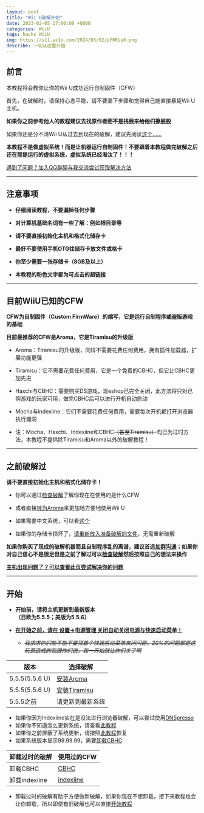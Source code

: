 ```yaml
---
layout: post
title: "Wii U破解开始"
date: 2023-02-05 17:00:00 +0800
categories: WiiU
tags: hacks WiiU
img: https://s11.ax1x.com/2024/03/02/pF0RUs0.png
describe: 一切从这里开始
---
```


## 前言

本教程将会教你让你的Wii U成功运行自制固件（CFW）

首先，在破解时，请保持心态平稳，请不要漏下步骤和觉得自己能直接暴毙Wii U主机。

**如果你之前参考他人的教程建议去找原作者~~而不是找我来给他们擦屁股~~**

如果你还是分不清Wii U从过去到现在的破解，建议先阅读[这个……](https://wiiu.1919810.com/wiiu/2023/02/05/hacksWord.html)

**本教程不是做虚拟系统！而是让机器运行自制固件！不要跟着本教程做完破解之后还在那提运行的虚拟系统，虚拟系统已经淘汰了！！！**

[遇到了问题？加入QQ群聊与我交流尝试获取解决方法](https://wiiu.1919810.com/other/2023/02/05/contact.html)

<hr />

## 注意事项

- **仔细阅读教程，不要漏掉任何步骤**

- **对计算机基础名词有一些了解：例如根目录等**

- **请不要直接初始化主机和格式化储存卡**

- **最好不要使用手机OTG往储存卡放文件或格卡**

- **你至少需要一张存储卡（8GB及以上）**

- **本教程的粉色文字都为可点击的超链接**

<hr />

## 目前WiiU已知的CFW

**CFW为自制固件（Custom FirmWare）的缩写，它是运行自制程序~~或盗版游戏~~的基础**

**目前最推荐的CFW是Aroma，它是Tiramisu的升级版**

* Aroma：Tiramisu的升级版，同样不需要花费任何费用，拥有插件加载器，扩展功能更强

* Tiramisu：它不需要花费任何费用，它是一个免费的CBHC，但它比CBHC更加先进

* Haxchi与CBHC：需要购买DS游戏，现eshop已完全关闭，此方法将只对已购游戏的玩家可用，做完CBHC后可以进行开机自动启动

* Mocha与indexiine：它们不需要花费任何费用，需要每次开机都打开浏览器执行漏洞

* 注：Mocha、Haxchi、Indexiine和CBHC~~（甚至Tiramisu）~~均已为过时方法，本教程不提供除Tiramisu和Aroma以外的破解教程！

<hr />

## 之前破解过

**请不要直接初始化主机和格式化储存卡！**

- 你可以通过[检查破解](https://wiiu.1919810.com/wiiu/2023/02/04/CheckHacks.html)了解你现在在使用的是什么CFW

- 或者直接[转为Aroma](https://wiiu.1919810.com/wiiu/2023/02/05/prepare.html)来更加地方便地使用Wii U

- 如果需要中文系统，可以看[这个](https://wiiu.1919810.com/wiiu/2023/02/04/install-CHJsystem.html)

- 如果你的存储卡损坏了，[请重新放入准备破解的文件](https://wiiu.1919810.com/wiiu/2023/02/05/prepare.html#%E5%87%86%E5%A4%87sd%E5%8D%A1)，无需重新破解

**如果你购买了现成的破解机器而且自制程序乱的离谱，建议首选[加群沟通](https://wiiu.1919810.com/other/2023/02/05/contact.html)；如果你对自己信心不是很足但是之前了解过可以[检查破解](https://wiiu.1919810.com/wiiu/2023/02/04/CheckHacks.html)然后按照自己的想法来操作**

[**主机出现问题了？可以查看此页尝试解决你的问题**](https://wiiu.1919810.com/wiiu/2023/02/05/QA.html)

<hr />

## 开始

- **开始前，请将主机更新到最新版本<br />（日欧为5.5.5；美版为5.5.6）**

- **[在开始之前，请在 设置->电源管理 关闭自动关闭电源与快速启动菜单！](https://en-americas-support.nintendo.com/app/answers/detail/a_id/1495/kw/Standby%20Functions)**

  - *~~我求求你们能不能不要顶着个快速启动菜单来问问题，20%的问题都是这玩意造成的我跟你们说，我一开始就让你们关了啊~~*

| 版本                    | 选择破解        |
| ----------------------- | -------------- |
| 5.5.5(5.5.6 U)          | [安装Aroma](https://wiiu.1919810.com/wiiu/2023/02/05/prepare.html)     |
| 5.5.5(5.5.6 U)          | [安装Tiramisu](https://wiiu.1919810.com/wiiu/2023/02/05/prepare.html)     |
| 5.5.5之前               | 请更新到最新系统 |

- 如果你因为Indexiine实在是没法进行浏览器破解，可以尝试使用[DNSpresso](https://wiiu.1919810.com/wiiu/2023/02/05/DNSpresso.html)
- 如果你不知道怎么更新系统，请查看[此教程](https://en-americas-support.nintendo.com/app/answers/detail/a_id/1136)
- 如果你之前屏蔽了系统更新，请按照[此教程](https://wiiu.1919810.com/wiiu/2023/02/01/uninstall-UDFiine.html)恢复
- 如果系统版本显示99.99.99，需要[卸载CBHC](https://wiiu.1919810.com/wiiu/2023/02/01/uninstall-CBHC.html)

| 卸载过时的破解 | 使用过的CFW |
| ----------------------- | ------------ |
| 卸载CBHC | [CBHC](https://wiiu.1919810.com/wiiu/2023/02/01/uninstall-CBHC.html)     |
| 卸载indexiine   | [indexiine](https://wiiu.1919810.com/wiiu/2023/02/01/uninstall-indexiine.html)     |

- 卸载过时的破解有助于方便做新破解，如果你现在不想卸载，接下来教程也会让你卸载，所以即使有旧破解也可以直接[开始教程](https://wiiu.1919810.com/wiiu/2023/02/05/prepare.html)
